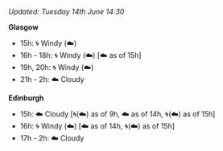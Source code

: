 *Updated: Tuesday 14th June 14:30*

**Glasgow**

* 15h: :cyclone: Windy (:cloud:)
* 16h - 18h: :cyclone: Windy (:cloud:) [:cloud: as of 15h]
* 19h, 20h: :cyclone: Windy (:cloud:)
* 21h - 2h: :cloud: Cloudy

**Edinburgh**

* 15h: :cloud: Cloudy [:cyclone:(:cloud:) as of 9h, :cloud: as of 14h, :cyclone:(:cloud:) as of 15h]
* 16h: :cyclone: Windy (:cloud:) [:cloud: as of 14h, :cyclone:(:cloud:) as of 15h]
* 17h - 2h: :cloud: Cloudy

